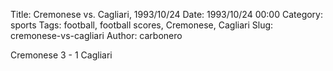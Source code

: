 Title: Cremonese vs. Cagliari, 1993/10/24
Date: 1993/10/24 00:00
Category: sports
Tags: football, football scores, Cremonese, Cagliari
Slug: cremonese-vs-cagliari
Author: carbonero


Cremonese 3 - 1 Cagliari
